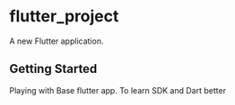 # flutter_project

A new Flutter application.

## Getting Started

Playing with Base flutter app. To learn SDK and Dart better

